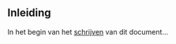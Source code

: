 ## Inleiding

In het begin van het [schrijven][schrijven-wiki] van dit document...

[schrijven-wiki]: https://nl.wiktionary.org/wiki/schrijven
